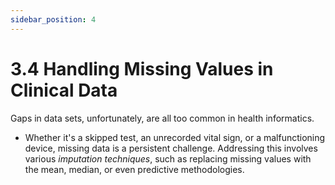 ```yaml
---
sidebar_position: 4
---
```


# 3.4 Handling Missing Values in Clinical Data

Gaps in data sets, unfortunately, are all too common in health informatics.

- Whether it's a skipped test, an unrecorded vital sign, or a malfunctioning device, missing data is a persistent challenge. Addressing this involves various *imputation techniques*, such as replacing missing values with the mean, median, or even predictive methodologies.
